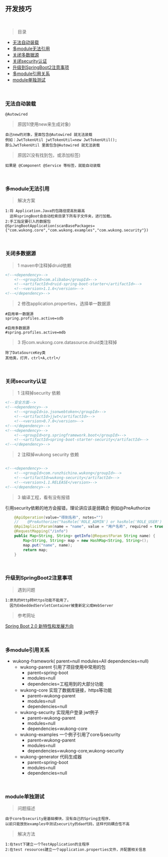 ## 开发技巧


<br>

> 目录


* [无法自动装载](#无法自动装载) <br>
* [多module无法引用](#多module无法引用)  <br>
* [关闭多数据源](#关闭多数据源) <br>
* [关闭security认证](#关闭security认证)  <br>
* [升级到SpringBoot2注意事项](#升级到SpringBoot2注意事项)  <br>
* [多module引用关系](#多module引用关系)  <br>
* [module单独测试](#module单独测试)  <br>
    



<br>    
    
###  无法自动装载

`@Autowired`

>原因1(使用new来生成对象)

    自己new的对象，里面包含@Autowired 就无法装载
    例如：JwtTokenUtil jwtTokenUtil=new JwtTokenUtil();
    那么JwtTokenUtil 里面包含@Autowired 就无法装载
    
>原因2(没有找到包，或添加标签)

    如果是 @Component @Service 等标签，就能自动装载
        
<br>    
    
### 多module无法引用


> 解决方案

    1:将 Application.Java的包路径提高到最高
      这样springBoot会自动检索目录下所有子文件夹，进行加载。
    2:手工指定要引入的数据包
    @SpringBootApplication(scanBasePackages={"com.wukong.core","com.wukong.examples","com.wukong.security"})
   

<br>
   
### 关闭多数据源

>1 maven中注释掉druid依赖

```xml
<!--<dependency>-->
    <!--<groupId>com.alibaba</groupId>-->
    <!--<artifactId>druid-spring-boot-starter</artifactId>-->
    <!--<version>1.1.6</version>-->
<!--</dependency>-->
```
        
>2 修改application.properties，选择单一数据源

```properties
#启用单一数据源
spring.profiles.active=sdb

#启用多数据源
#spring.profiles.active=mdb
```

>3 将com.wukong.core.datasource.druid类注释掉

    除了DataSourceKey类
    其他类，打开，ctrl+A,ctrl+/  

<br>

### 关闭security认证

>1 注释掉security 依赖

```xml
<!--安全方面-->
<!--<dependency>-->
    <!--<groupId>io.jsonwebtoken</groupId>-->
    <!--<artifactId>jjwt</artifactId>-->
    <!--<version>0.7.0</version>-->
<!--</dependency>-->
<!--<dependency>-->
    <!--<groupId>org.springframework.boot</groupId>-->
    <!--<artifactId>spring-boot-starter-security</artifactId>-->
<!--</dependency>-->
```

>2 注释掉wukong security 依赖

```xml

<!--<dependency>-->
    <!--<groupId>com.runzhichina.wukong</groupId>-->
    <!--<artifactId>wukong-security</artifactId>-->
    <!--<version>1.1.RELEASE</version>-->
<!--</dependency>-->

```


>3 编译工程，看有没有报错

引用security依赖的地方会报错，理论讲应该是弱耦合
例如@PreAuthorize

```java
    @ApiOperation(value="得到名称", notes="")
    //    @PreAuthorize("hasRole('ROLE_ADMIN') or hasRole('ROLE_USER')  ")
    @ApiImplicitParam(name = "name", value = "用户名称", required = true, dataType = "String")
    @RequestMapping("/info")
    public Map<String, String> getInfo(@RequestParam String name) {
        Map<String, String> map = new HashMap<String, String>();
        map.put("name", name);
        return map;
    }

```

<br>

### 升级到SpringBoot2注意事项


>遇到问题

    1:原先的Http转Https功能不能用了。
      因为EmbeddedServletContainer被重新定义成WebServer


>参考网址

[Spring Boot 2.0 新特性和发展方向](http://blog.csdn.net/yalishadaa/article/details/79400916)


<br>


### 多module引用关系


* wukong-framework( parent=null modules=All dependencies=null)
    * wukong-parent 引用了项目使用中常用的包           
        * parent=spring-boot
        * modules=null
        * dependencies=工程用到的大部分功能
    * wukong-core   实现了数据库链接，https等功能
        * parent=wukong-parent
        * modules=null
        * dependencies=null
    * wukong-security 实现用户登录 jwt例子
        * parent=wukong-parent
        * modules=null
        * dependencies=wukong-core
    * wukong-examples 一个例子引用了core与security
        * parent=wukong-parent
        * modules=null
        * dependencies=wukong-core,wukong-security
    * wukong-generator 代码生成器
        * parent=spring-boot
        * modules=null
        * dependencies=null
    
    
<br>

### module单独测试

> 问题描述

    由于core与security是基础模块，没有自己的Spring主程序，
    以前只能放到examples中测试security的dao代码，这样代码耦合性不高
    
    
> 解决方法

    1:在test下建立一个TestApplication的主程序
    2:在test resources建立一个application.properties文件，并配置相关信息